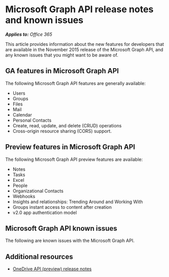 # Microsoft Graph API release notes and known issues

_**Applies to:** Office 365_

This article provides information about the new features for developers that are available in the November 2015 release of the Microsoft Graph API, and any known issues that you might want to be aware of. 

## GA features in Microsoft Graph API

The following Microsoft Graph API features are generally available:

* Users
* Groups
* Files
* Mail
* Calendar
* Personal Contacts 
* Create, read, update, and delete (CRUD) operations
* Cross-origin resource sharing (CORS) support.

	
## Preview features in Microsoft Graph API

The following Microsoft Graph API preview features are available:

* Notes 
* Tasks
* Excel
* People
* Organizational Contacts
* Webhooks
* Insights and relationships: Trending Around and Working With
* Groups instant access to content after creation
* v2.0 app authentication model 


## Microsoft Graph API known issues

The following are known issues with the Microsoft Graph API.




## Additional resources

- [OneDrive API (preview) release notes](http://aka.ms/odb-api-release-notes)
